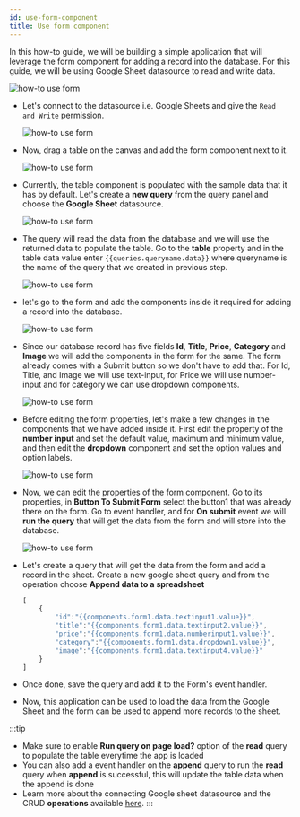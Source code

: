 ```yaml
---
id: use-form-component
title: Use form component
---
```


In this how-to guide, we will be building a simple application that will leverage the form component for adding a record into the database. For this guide, we will be using Google Sheet datasource to read and write data.

<div style={{textAlign: 'center'}}>

<img className="screenshot-full" src="/img/how-to/use-form/final.png" alt="how-to use form" />

</div>

- Let's connect to the datasource i.e. Google Sheets and give the `Read and Write` permission.
    <div style={{textAlign: 'center'}}>

    <img className="screenshot-full" src="/img/how-to/use-form/read.png" alt="how-to use form" />

    </div>
- Now, drag a table on the canvas and add the form component next to it.
    <div style={{textAlign: 'center'}}>

    <img className="screenshot-full" src="/img/how-to/use-form/table1.png" alt="how-to use form" />

    </div>

- Currently, the table component is populated with the sample data that it has by default. Let's create a **new query** from the query panel and choose the **Google Sheet** datasource. 
    <div style={{textAlign: 'center'}}>

    <img className="screenshot-full" src="/img/how-to/use-form/query.png" alt="how-to use form" />

    </div>

- The query will read the data from the database and we will use the returned data to populate the table. Go to the **table** property and in the table data value enter `{{queries.queryname.data}}` where queryname is the name of the query that we created in previous step.
    <div style={{textAlign: 'center'}}>

    <img className="screenshot-full" src="/img/how-to/use-form/populate.png" alt="how-to use form" />

    </div>

- let's go to the form and add the components inside it required for adding a record into the database.
    <div style={{textAlign: 'center'}}>

    <img className="screenshot-full" src="/img/how-to/use-form/form1.png" alt="how-to use form" />

    </div>

- Since our database record has five fields **Id**, **Title**, **Price**, **Category** and **Image** we will add the components in the form for the same. The form already comes with a Submit button so we don't have to add that. For Id, Title, and Image we will use text-input, for Price we will use number-input and for category we can use dropdown components.
    <div style={{textAlign: 'center'}}>

    <img className="screenshot-full" src="/img/how-to/use-form/form2.png" alt="how-to use form" />

    </div>

- Before editing the form properties, let's make a few changes in the components that we have added inside it. First edit the property of the **number input** and set the default value, maximum and minimum value, and then edit the **dropdown** component and set the option values and option labels.
    <div style={{textAlign: 'center'}}>

    <img className="screenshot-full" src="/img/how-to/use-form/categ.png" alt="how-to use form" />

    </div>

- Now, we can edit the properties of the form component. Go to its properties, in **Button To Submit Form** select the button1 that was already there on the form. Go to event handler, and for **On submit** event we will **run the query** that will get the data from the form and will store into the database.
    <div style={{textAlign: 'center'}}>

    <img className="screenshot-full" src="/img/how-to/use-form/event.png" alt="how-to use form" />

    </div>

- Let's create a query that will get the data from the form and add a record in the sheet. Create a new google sheet query and from the operation choose **Append data to a spreadsheet**
    ```js
    [ 
        {
            "id":"{{components.form1.data.textinput1.value}}",
            "title":"{{components.form1.data.textinput2.value}}",
            "price":"{{components.form1.data.numberinput1.value}}",
            "category":"{{components.form1.data.dropdown1.value}}",
            "image":"{{components.form1.data.textinput4.value}}"
        } 
    ]
    ```

- Once done, save the query and add it to the Form's event handler.

- Now, this application can be used to load the data from the Google Sheet and the form can be used to append more records to the sheet.

:::tip
- Make sure to enable **Run query on page load?** option of the **read** query to populate the table everytime the app is loaded
- You can also add a event handler on the **append** query to run the **read** query when **append** is successful, this will update the table data when the append is done
- Learn more about the connecting Google sheet datasource and the CRUD **operations** available [here](/docs/data-sources/google.sheets).
:::
